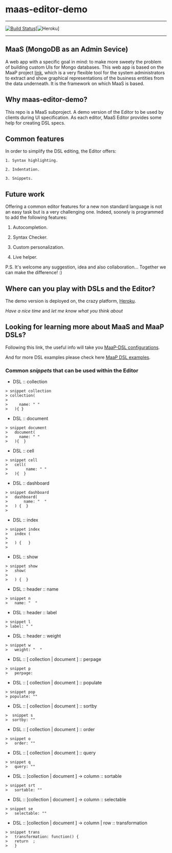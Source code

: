 # maas-editor-demo
--------------------------------------------------------

[![Build Status](https://semaphoreci.com/api/v1/projects/b7c4bbc6-f1b3-4066-8c99-51168ca58f69/967037/shields_badge.svg)](https://semaphoreci.com/apetrovYa/maas-editor-demo)[![Heroku](http://heroku-badge.herokuapp.com/?app=maas-editor-demo&style=flat&svg=1)]

--------------------------------------------------------

## MaaS (MongoDB as an Admin Sevice)

A web app with a specific goal in mind: to make more sweety the problem of building custom UIs for Mongo databases.
This web app is based on the MaaP project [link](https://github.com/steakholders/maap), which is a very flexible tool for the system administrators to extract and show graphical representations of the business entities from the data underneath. It is the framework on which MaaS is based.  

## Why maas-editor-demo?

This repo is a MaaS subproject. A demo version of the Editor to be used by clients during UI specification. As each editor, 
MaaS Editor provides some help for creating DSL specs.

## Common features

In order to simplify the DSL editing, the Editor offers:

	1. Syntax highlighting.

	2. Indentation.

	3. Snippets.

## Future work

Offering a common editor features for a new non standard language is not an easy task but is a very challenging one.
Indeed, soonely is programmed to add the following features:

1. Autocompletion. 

2. Syntax Checker.

3. Custom personalization.	

4. Live helper.

P.S. It's welcome any suggestion, idea and also collaboration... Together we can make the difference! :) 


## Where can you play with DSLs and the Editor?

The demo version is deployed on, the crazy platform, [Heroku](https://maas-editor-demo.herokuapp.com/#/).

_Have a nice time_  and _let me know what you think about_

## Looking for learning more about MaaS and MaaP DSLs?

Following this link, the useful info will take you [MaaP-DSL configurations](https://github.com/steakholders/maap/wiki/DSL-File-Configuration).

And for more DSL examples please check here [MaaP DSL examples](https://github.com/steakholders/maap/wiki/DSL-Configuration-File-Example).


### Common ***snippets*** that can be used within the Editor

-  DSL :: collection
```
> snippet collection
> collection( 
>
>	  name: " "
>	){ }
```

- DSL :: document
```
> snippet document
>	document(
>	  name: " " 
>	){  }
```

-  DSL :: cell
```
> snippet cell
> 	cell( 
>	     name: " "  
>	){  }
```

-  DSL :: dashboard 
```
> snippet dashboard 
> 	dashboard(
>		name: "  " 
>	) {  }
>
```

-  DSL :: index

```
> snippet index 
>	index (
>		
>	) {   }
>
```

-  DSL :: show
```
> snippet show
>	show(
>	 	 
>	) {  }
```

-  DSL :: header :: name
```
> snippet n 
>	name: "  "
```

-  DSL :: header :: label
```
> snippet l
> label: " "
```

- DSL :: header :: weight
```
> snippet w 
>	weight: "  "
```

- DSL :: [ collection | document ] :: perpage
```
> snippet p 
>	perpage: 
```

-  DSL :: [ collection | document ] :: populate
```
> snippet pop 
> populate: ""
```

- DSL :: [ collection | document ] :: sortby
```
>  snippet s 
>  sortby: ""
```

-  DSL :: [ collection | document ] :: order
```
> snippet o
>	order: ""
```

- DSL :: [ collection | document ] :: query
```
> snippet q 
>	query: ""
```

- DSL :: [collection | document ] -> column :: sortable
```
> snippet srt 
>	sortable: ""
```

- DSL :: [collection | document ] -> column :: selectable
```
> snippet se 
>	selectable: "" 
```

- DSL :: [collection | document ] -> column | row :: transformation 
```
> snippet trans
>	transformation: function() { 
>	return  ; 
>	}
```

